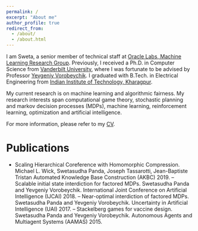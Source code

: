 ```yaml
---
permalink: /
excerpt: "About me"
author_profile: true
redirect_from: 
  - /about/
  - /about.html
---
```



I am Sweta, a senior member of technical staff at [Oracle Labs, Machine Learning Research Group](https://labs.oracle.com/pls/apex/f?p=labs:49:::::P49_PROJECT_ID:7).  Previously, I received a Ph.D. in Computer Science from [Vanderbilt University](https://engineering.vanderbilt.edu/eecs/), where I was fortunate to be advised by Professor [Yevgeniy Vorobeychik](http://vorobeychik.com/). I graduated with B.Tech. in Electrical Engineering from [Indian Institute of Technology, Kharagpur](http://www.iitkgp.ac.in/).  

My current research is on machine learning and algorithmic fairness. My research interests span computational game theory, stochastic planning and markov decision processes (MDPs), machine learning, reinforcement learning, optimization and artificial intelligence.

For more information, please refer to my [CV](http://swetapanda.github.io/files/CV_Sweta_Panda.pdf).  

Publications
======
- Scaling Hierarchical Coreference with Homomorphic Compression.
  Michael L. Wick, Swetasudha Panda, Joseph Tassarotti, Jean-Baptiste Tristan
  Automated Knowledge Base Construction (AKBC) 2019.
– Scalable initial state interdiction for factored MDPs.
  Swetasudha Panda and Yevgeniy Vorobeychik.
  International Joint Conference on Artificial Intelligence (IJCAI) 2018.
– Near-optimal interdiction of factored MDPs.
  Swetasudha Panda and Yevgeniy Vorobeychik.
  Uncertainty in Artificial Intelligence (UAI) 2017.
– Stackelberg games for vaccine design.
  Swetasudha Panda and Yevgeniy Vorobeychik.
  Autonomous Agents and Multiagent Systems (AAMAS) 2015.





